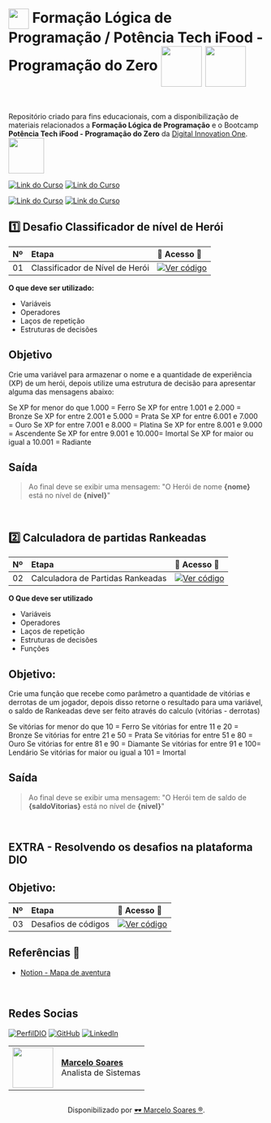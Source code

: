 <h1>
    <a href="https://www.dio.me/">
     <img align="center" width="40px" src="https://hermes.digitalinnovation.one/assets/diome/logo-minimized.png"></a>
    <span> Formação Lógica de Programação / Potência Tech iFood - Programação do Zero</span>
    <img align="center" width="80px" src="https://hermes.dio.me/tracks/977d1b41-5888-44d7-8e4c-57d2348748dc.png"></a>    
    <img align="center" width="80px" src="https://hermes.dio.me/tracks/9388e8d8-00d5-4007-a7c9-357324fe73fa.png"></a> 
</h1>
<br>

Repositório criado para fins educacionais, com a disponibilização de materiais relacionados a **Formação Lógica de Programação** e o Bootcamp **Potência Tech iFood - Programação do Zero** da [Digital Innovation One](https://www.dio.me/). 
<br>
<img width="70px" background-color="black" src="https://hermes.digitalinnovation.one/assets/diome/logo.svg">

[![Link do Curso](https://img.shields.io/badge/▶-000?style=for-the-badge&logo=movie&logoColor=E94D5F)](https://web.dio.me/track/formacao-logica-de-programacao) 
[![Link do Curso](https://img.shields.io/badge/Acesse%20o%20Curso%20na%20Plataforma-E94D5F?style=for-the-badge)](https://web.dio.me/track/formacao-logica-de-programacao) 

[![Link do Curso](https://img.shields.io/badge/▶-000?style=for-the-badge&logo=movie&logoColor=E94D5F)](https://web.dio.me/track/potencia-tech-ifood-programacao-do-zero) 
[![Link do Curso](https://img.shields.io/badge/Acesse%20o%20Curso%20na%20Plataforma-E94D5F?style=for-the-badge)](https://web.dio.me/track/potencia-tech-ifood-programacao-do-zero) 

## 1️⃣ Desafio Classificador de nível de Herói

<table>
  <thead>
    <tr align="left">
      <th>Nº</th>
      <th>Etapa</th>
      <th>📖 Acesso 📖</th>
    </tr>
  </thead>
  <tbody align="left">
    <tr>
      <td>01</td>
      <td>Classificador de Nível de Herói</td>
      <td align="center">
        <a href="https://github.com/Mdsoare/git-github/tree/main/dio-logica-programacao/codigo-desafio-heroi">
           <img align="center" alt="Ver código" src="https://img.shields.io/badge/Ver%20Material-30A3DC?style=for-the-badge">
        </a>
      </td>
    </tr>
  </tbody>
  <tfoot></tfoot>
</table>

**O que deve ser utilizado:**

- Variáveis
- Operadores
- Laços de repetição
- Estruturas de decisões

## Objetivo

Crie uma variável para armazenar o nome e a quantidade de experiência (XP) de um herói, depois utilize uma estrutura de decisão para apresentar alguma das mensagens abaixo:

Se XP for menor do que 1.000 = Ferro
Se XP for entre 1.001 e 2.000 = Bronze
Se XP for entre 2.001 e 5.000 = Prata
Se XP for entre 6.001 e 7.000 = Ouro
Se XP for entre 7.001 e 8.000 = Platina
Se XP for entre 8.001 e 9.000 = Ascendente
Se XP for entre 9.001 e 10.000= Imortal
Se XP for maior ou igual a 10.001 = Radiante

## Saída

> Ao final deve se exibir uma mensagem:
"O Herói de nome **{nome}** está no nível de **{nivel}**"
<br>

## 2️⃣ Calculadora de partidas Rankeadas

<table>
  <thead>
    <tr align="left">
      <th>Nº</th>
      <th>Etapa</th>
      <th>📖 Acesso 📖</th>
    </tr>
  </thead>
  <tbody align="left">
    <tr>
      <td>02</td>
      <td>Calculadora de Partidas Rankeadas</td>
      <td align="center">
        <a href="https://github.com/Mdsoare/git-github/tree/main/dio-logica-programacao/codigo-desafio-rank">
           <img align="center" alt="Ver código" src="https://img.shields.io/badge/Ver%20Material-E94D5F?style=for-the-badge">
        </a>
      </td>
    </tr>
  </tbody>
  <tfoot></tfoot>
</table>

**O Que deve ser utilizado**

- Variáveis
- Operadores
- Laços de repetição
- Estruturas de decisões
- Funções

## Objetivo:

Crie uma função que recebe como parâmetro a quantidade de vitórias e derrotas de um jogador,
depois disso retorne o resultado para uma variável, o saldo de Rankeadas deve ser feito através do calculo (vitórias - derrotas)

Se vitórias for menor do que 10 = Ferro
Se vitórias for entre 11 e 20 = Bronze
Se vitórias for entre 21 e 50 = Prata
Se vitórias for entre 51 e 80 = Ouro
Se vitórias for entre 81 e 90 = Diamante
Se vitórias for entre 91 e 100= Lendário
Se vitórias for maior ou igual a 101 = Imortal

## Saída

> Ao final deve se exibir uma mensagem:
"O Herói tem de saldo de **{saldoVitorias}** está no nível de **{nivel}**"
<br>

## EXTRA - Resolvendo os desafios na plataforma DIO

## Objetivo:

<table>
  <thead>
    <tr align="left">
      <th>Nº</th>
      <th>Etapa</th>
      <th>📖 Acesso 📖</th>
    </tr>
  </thead>
  <tbody align="left">
    <tr>
      <td>03</td>
      <td>Desafios de códigos</td>
      <td align="center">
        <a href="https://github.com/Mdsoare/git-github/tree/main/dio-logica-programacao/codigos-pbl">
           <img align="center" alt="Ver código" src="https://img.shields.io/badge/Ver%20Material-30A3DC?style=for-the-badge">
        </a>
      </td>
    </tr>
  </tbody>
  <tfoot></tfoot>
</table>

## Referências 🔎
- [Notion - Mapa de aventura](https://helpful-jump-17b.notion.site/Mapa-de-aventura-91f3e9bd923842149d4dba754dc65c07)
<br>

## Redes Socias

[![PerfilDIO](https://img.shields.io/badge/DIO-0077B5?style=for-the-badge&logo=dio&logoColor=white)](https://web.dio.me/users/marcelo_soares92)
[![GitHub](https://img.shields.io/badge/GitHub-000?style=for-the-badge&logo=github&logoColor=30A3DC)](https://github.com/Mdsoare/)
[![LinkedIn](https://img.shields.io/badge/LinkedIn-0077B5?style=for-the-badge&logo=linkedin&logoColor=white)](https://www.linkedin.com/in/marcelodsoares/) 
<table>
  <tr>
    <td>
      <img width="80px" align="center" src="https://avatars.githubusercontent.com/Mdsoare"/>
    </td>
    <td align="left">
      <a href="https://github.com/Mdsoare">
        <span><b>Marcelo Soares</b></span>
      </a>
      <br>
      <span>Analista de Sistemas</span>
    </td>
  </tr>
</table>

##
<div align="center">Disponibilizado por <a href="https://github.com/Mdsoare">🕶 Marcelo Soares ®</a>.</div>

